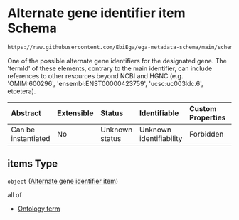 # Alternate gene identifier item Schema

```txt
https://raw.githubusercontent.com/EbiEga/ega-metadata-schema/main/schemas/EGA.common-definitions.json#/$defs/geneDescriptor/properties/alternateGeneIdentifiers/items
```

One of the possible alternate gene identifiers for the designated gene. The 'termId' of these elements, contrary to the main identifier, can include references to other resources beyond NCBI and HGNC (e.g. 'OMIM:600296', 'ensembl:ENST00000423759', 'ucsc:uc003ldc.6', etcetera).

| Abstract            | Extensible | Status         | Identifiable            | Custom Properties | Additional Properties | Access Restrictions | Defined In                                                                                           |
| :------------------ | :--------- | :------------- | :---------------------- | :---------------- | :-------------------- | :------------------ | :--------------------------------------------------------------------------------------------------- |
| Can be instantiated | No         | Unknown status | Unknown identifiability | Forbidden         | Allowed               | none                | [EGA.common-definitions.json\*](../../../schemas/EGA.common-definitions.json "open original schema") |

## items Type

`object` ([Alternate gene identifier item](ega-4-defs-gene-descriptor-properties-alternate-gene-identifiers-alternate-gene-identifier-item.md))

all of

* [Ontology term](ega-4-defs-ontology-term.md "check type definition")
